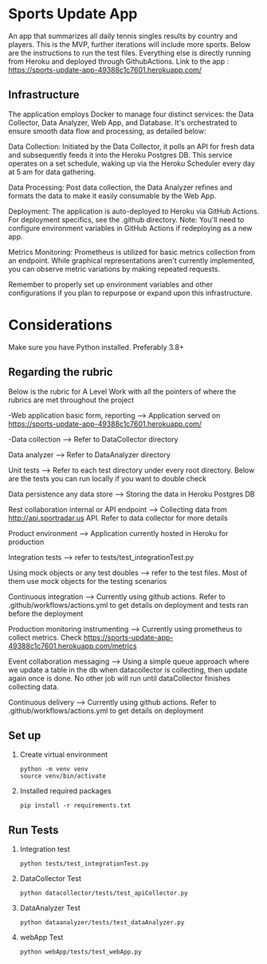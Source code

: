 # Sports Update App

An app that summarizes all daily tennis singles results by country and players. This is the MVP, further iterations will include more sports.
Below are the instructions to run the test files. Everything else is directly running from Heroku and deployed through GithubActions.
Link to the app : https://sports-update-app-49388c1c7601.herokuapp.com/

## Infrastructure
The application employs Docker to manage four distinct services: the Data Collector, Data Analyzer, Web App, and Database. It's orchestrated to ensure smooth data flow and processing, as detailed below:

Data Collection: Initiated by the Data Collector, it polls an API for fresh data and subsequently feeds it into the Heroku Postgres DB. This service operates on a set schedule, waking up via the Heroku Scheduler every day at 5 am for data gathering.

Data Processing: Post data collection, the Data Analyzer refines and formats the data to make it easily consumable by the Web App.

Deployment: The application is auto-deployed to Heroku via GitHub Actions. For deployment specifics, see the .github directory. Note: You'll need to configure environment variables in GitHub Actions if redeploying as a new app.

Metrics Monitoring: Prometheus is utilized for basic metrics collection from an endpoint. While graphical representations aren't currently implemented, you can observe metric variations by making repeated requests.

Remember to properly set up environment variables and other configurations if you plan to repurpose or expand upon this infrastructure.

# Considerations

Make sure you have Python installed. Preferably 3.8+

##  Regarding the rubric
Below is the rubric for A Level Work with all the pointers of where the rubrics are met throughout the project

-Web application basic form, reporting --> Application served on https://sports-update-app-49388c1c7601.herokuapp.com/

-Data collection --> Refer to DataCollector directory

Data analyzer --> Refer to DataAnalyzer directory

Unit tests --> Refer to each test directory under every root directory. Below are the tests you can run locally if you want to double check

Data persistence any data store --> Storing the data in Heroku Postgres DB

Rest collaboration internal or API endpoint --> Collecting data from http://api.sportradar.us API. Refer to data collector for more details

Product environment --> Application currently hosted in Heroku for production

Integration tests --> refer to tests/test_integrationTest.py

Using mock objects or any test doubles --> refer to the test files. Most of them use mock objects for the testing scenarios

Continuous integration --> Currently using github actions. Refer to .github/workflows/actions.yml to get details on deployment and tests ran before the deployment

Production monitoring instrumenting --> Currently using prometheus to collect metrics. Check https://sports-update-app-49388c1c7601.herokuapp.com/metrics

Event collaboration messaging --> Using a simple queue approach where we update a table in the db when datacollector is collecting, then update again once is done. No other job will run until dataCollector finishes collecting data.

Continuous delivery --> Currently using github actions. Refer to .github/workflows/actions.yml to get details on deployment

## Set up

1.  Create virtual environment

    ```shell
    python -m venv venv
    source venv/bin/activate
    ```

1.  Installed required packages
    ```shell
    pip install -r requirements.txt
    ```

## Run Tests

1.  Integration test
    ```shell
    python tests/test_integrationTest.py
    ```

2.  DataCollector Test
    ```shell
    python datacollector/tests/test_apiCollector.py
    ```
    
3.  DataAnalyzer Test
    ```shell
    python dataanalyzer/tests/test_dataAnalyzer.py
    ```

4.  webApp Test
    ```shell
    python webApp/tests/test_webApp.py
    ```
